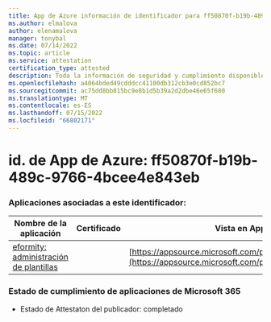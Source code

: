 ```yaml
---
title: App de Azure información de identificador para ff50870f-b19b-489c-9766-4bcee4e843eb
ms.author: elmalova
author: elenamalova
manager: tonybal
ms.date: 07/14/2022
ms.topic: article
ms.service: attestation
certification_type: attested
description: Toda la información de seguridad y cumplimiento disponible para ff50870f-b19b-489c-9766-4bcee4e843eb.
ms.openlocfilehash: a4064bded49cdddcc41100db312cb3e0cd852bc7
ms.sourcegitcommit: ac75dd8bb815bc9e8b1d5b39a2d2dbe46e65f680
ms.translationtype: MT
ms.contentlocale: es-ES
ms.lasthandoff: 07/15/2022
ms.locfileid: "66802171"
---
```

# <a name="azure-app-id-ff50870f-b19b-489c-9766-4bcee4e843eb"></a>id. de App de Azure: ff50870f-b19b-489c-9766-4bcee4e843eb


### <a name="apps-associated-with-this-id"></a>Aplicaciones asociadas a este identificador:
| **Nombre de la aplicación** | **Certificado** | **Vista en AppSource** |
|--------------|---------------|-----------------------|
| [eformity: administración de plantillas](../forward/WA200003519.md) |  | [https://appsource.microsoft.com/product/office/WA200003519](https://appsource.microsoft.com/product/office/WA200003519) |

### <a name="microsoft-365-app-compliance-status"></a>Estado de cumplimiento de aplicaciones de Microsoft 365
- Estado de Attestaton del publicador: completado
